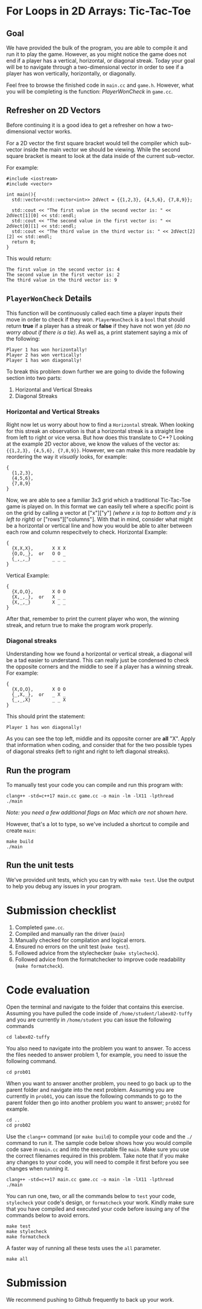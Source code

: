 # For Loops in 2D Arrays: Tic-Tac-Toe
## Goal
We have provided the bulk of the program, you are able to compile it and run it to play the game. However, as you might notice the game does not end if a player has a vertical, horizontal, or diagonal streak. Today your goal will be to navigate through a two-dimensional vector in order to see if a player has won vertically, horizontally, or diagonally.

Feel free to browse the finished code in ``main.cc`` and ``game.h``. However, what you will be completing is the function: *PlayerWonCheck* in ``game.cc``.
## Refresher on 2D Vectors
Before continuing it is a good idea to get a refresher on how a two-dimensional vector works.

For a 2D vector the first square bracket would tell the compiler which sub-vector inside the main vector we should be viewing. While the second square bracket is meant to look at the data inside of the current sub-vector.

For example:
```
#include <iostream>
#include <vector>

int main(){
  std::vector<std::vector<int>> 2dVect = {{1,2,3}, {4,5,6}, {7,8,9}};

  std::cout << "The first value in the second vector is: " << 2dVect[1][0] << std::endl;
  std::cout << "The second value in the first vector is: " << 2dVect[0][1] << std::endl;
  std::cout << "The third value in the third vector is: " << 2dVect[2][2] << std::endl;
  return 0;
}
```
This would return:
```
The first value in the second vector is: 4
The second value in the first vector is: 2
The third value in the third vector is: 9
```
## ``PlayerWonCheck`` Details
This function will be continuously called each time a player inputs their move in order to check if they won. ``PlayerWonCheck`` is a ``bool`` that should return **true** if a player has a streak or **false** if they have not won yet *(do no worry about if there is a tie)*. As well as, a print statement saying a mix of the following:
```
Player 1 has won horizontally!
Player 2 has won vertically!
Player 1 has won diagonally!
```

To break this problem down further we are going to divide the following section into two parts:
1. Horizontal and Vertical Streaks
2. Diagonal Streaks

### Horizontal and Vertical Streaks
Right now let us worry about how to find a ``Horizontal`` streak. When looking for this streak an observation is that a horizontal streak is a straight line from left to right or vice versa. But how does this translate to C++? Looking at the example 2D vector above, we know the values of the vector as: ``{{1,2,3}, {4,5,6}, {7,8,9}}``. However, we can make this more readable by reordering the way it *visually* looks,
for example:
```
{
  {1,2,3},
  {4,5,6},
  {7,8,9}
}
```
Now, we are able to see a familiar 3x3 grid which a traditional Tic-Tac-Toe game is played on. In this format we can easily tell where a specific point is on the grid by calling a vector at \["x"]["y"] *(where x is top to bottom and y is left to right)* or \["rows"]["columns"]\. With that in mind, consider what might be a horizontal or vertical line and how you would be able to alter between each row and column respecitvely to check.
Horizontal Example:
```
{
  {X,X,X},       X X X
  {O,O,_},  or   O O _
  {_,_,_}        _ _ _
}
```
Vertical Example:
```
{
  {X,O,O},       X O O
  {X,_,_},  or   X _ _
  {X,_,_}        X _ _
}
```
After that, remember to print the current player who won, the winning streak, and return true to make the program work properly.
### Diagonal streaks
Understanding how we found a horizontal or vertical streak, a diagonal will be a tad easier to understand. This can really just be condensed to check the opposite corners and the middle to see if a player has a winning streak.
For example:
```
{
  {X,O,O},       X O O
  {_,X,_},  or   _ X _
  {_,_,X}        _ _ X
}
```
This should print the statement:
```
Player 1 has won diagonally!
```
As you can see the top left, middle and its opposite corner are **all** "X". Apply that information when coding, and consider that for the two possible types of diagonal streaks (left to right and right to left diagonal streaks).
## Run the program

To manually test your code you can compile and run this program with:

```
clang++ -std=c++17 main.cc game.cc -o main -lm -lX11 -lpthread
./main
```

*Note: you need a few additional flags on Mac which are not shown here.*

However, that's a lot to type, so we've included a shortcut to compile and create ``main``:

```
make build
./main
```

## Run the unit tests

We've provided unit tests, which you can try with ``make test``. Use the output to help you debug any issues in your program.

# Submission checklist
1. Completed ``game.cc``.
2. Compiled and manually ran the driver (``main``)
3. Manually checked for compilation and logical errors.
4. Ensured no errors on the unit test (`make test`).
5. Followed advice from the stylechecker (`make stylecheck`).
6. Followed advice from the formatchecker to improve code readability (`make formatcheck`).

# Code evaluation 
Open the terminal and navigate to the folder that contains this exercise. Assuming you have pulled the code inside of `/home/student/labex02-tuffy` and you are currently in `/home/student` you can issue the following commands

```
cd labex02-tuffy
```

You also need to navigate into the problem you want to answer. To access the files needed to answer problem 1, for example, you need to issue the following command.

```
cd prob01
```

When you want to answer another problem, you need to go back up to the parent folder and navigate into the next problem. Assuming you are currently in `prob01`, you can issue the following commands to go to the parent folder then go into another problem you want to answer; `prob02` for example.

```
cd ..
cd prob02
```

Use the `clang++` command (or ``make build``) to compile your code and the `./` command to run it. The sample code below shows how you would compile code save in `main.cc` and into the executable file `main`. Make sure you use the correct filenames required in this problem.  Take note that if you make any changes to your code, you will need to compile it first before you see changes when running it.

```
clang++ -std=c++17 main.cc game.cc -o main -lm -lX11 -lpthread
./main
```

You can run one, two, or all the commands below to `test` your code, `stylecheck` your code's design, or `formatcheck` your work. Kindly make sure that you have compiled and executed your code before issuing any of the commands below to avoid errors.

```
make test
make stylecheck
make formatcheck
```

A faster way of running all these tests uses the `all` parameter.

```
make all
```

# Submission

We recommend pushing to Github frequently to back up your work.

